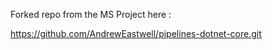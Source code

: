 ﻿Forked repo from the MS Project here :


https://github.com/AndrewEastwell/pipelines-dotnet-core.git